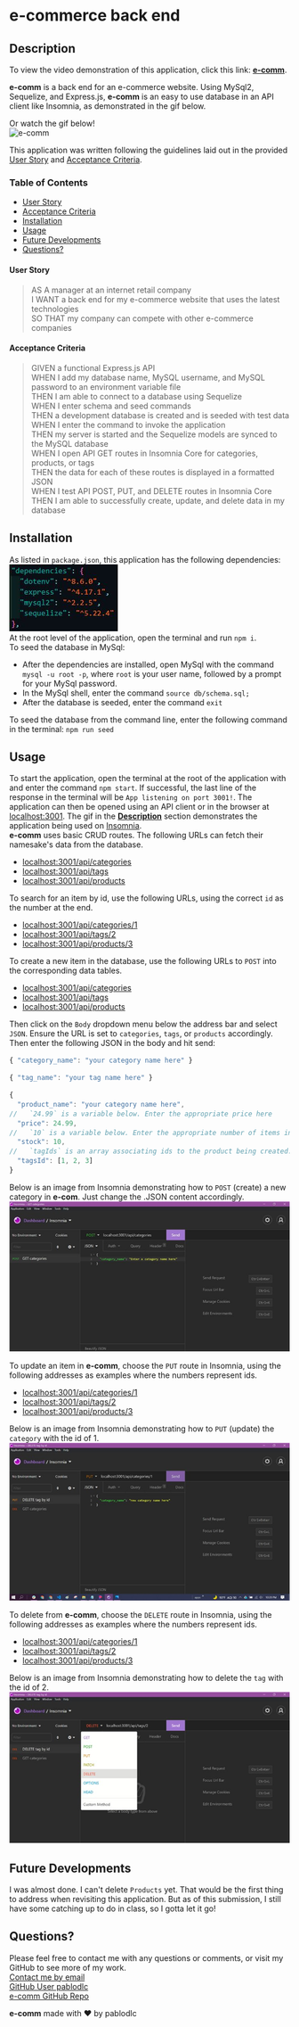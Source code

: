 # e-commerce back end

## Description

To view the video demonstration of this application, click this link: [**e-comm**](https://www.youtube.com/watch?v=Tlsy9G_tXI4).

**e-comm** is a back end for an e-commerce website. Using MySql2, Sequelize, and Express.js, **e-comm** is an easy to use database in an API client like Insomnia, as demonstrated in the gif below.

Or watch the gif below!  
![e-comm](./assets/e-comm.gif)

This application was written following the guidelines laid out in the provided [User Story](#User%20Story) and [Acceptance Criteria](#Acceptance%20Criteria).

### Table of Contents

-   [User Story](#user%20story)
-   [Acceptance Criteria](#acceptance%20criteria)
-   [Installation](#installation)
-   [Usage](#usage)
-   [Future Developments](#future%20developments)
-   [Questions?](#questions)

#### User Story

> AS A manager at an internet retail company  
> I WANT a back end for my e-commerce website that uses the latest technologies  
> SO THAT my company can compete with other e-commerce companies

#### Acceptance Criteria

> GIVEN a functional Express.js API  
> WHEN I add my database name, MySQL username, and MySQL password to an environment variable file  
> THEN I am able to connect to a database using Sequelize  
> WHEN I enter schema and seed commands  
> THEN a development database is created and is seeded with test data  
> WHEN I enter the command to invoke the application  
> THEN my server is started and the Sequelize models are synced to the MySQL database  
> WHEN I open API GET routes in Insomnia Core for categories, products, or tags  
> THEN the data for each of these routes is displayed in a formatted JSON  
> WHEN I test API POST, PUT, and DELETE routes in Insomnia Core  
> THEN I am able to successfully create, update, and delete data in my database

## Installation

As listed in `package.json`, this application has the following dependencies:  
![dependencies](./assets/dependencies.jpg)  
At the root level of the application, open the terminal and run `npm i`.  
To seed the database in MySql:

-   After the dependencies are installed, open MySql with the command `mysql -u root -p`, where `root` is your user name, followed by a prompt for your MySql password.
-   In the MySql shell, enter the command `source db/schema.sql;`
-   After the database is seeded, enter the command `exit`

To seed the database from the command line, enter the following command in the terminal: `npm run seed`

## Usage

To start the application, open the terminal at the root of the application with and enter the command `npm start`. If successful, the last line of the response in the terminal will be `App listening on port 3001!`. The application can then be opened using an API client or in the browser at [localhost:3001](localhost:3001). The gif in the [**Description**](#description) section demonstrates the application being used on [Insomnia](https://insomnia.rest/).  
**e-comm** uses basic CRUD routes. The following URLs can fetch their namesake's data from the database.

-   [localhost:3001/api/categories](localhost:3001/api/categories)
-   [localhost:3001/api/tags](localhost:3001/api/tags)
-   [localhost:3001/api/products](localhost:3001/api/products)

To search for an item by id, use the following URLs, using the correct `id` as the number at the end.

-   [localhost:3001/api/categories/1](localhost:3001/api/categories/1)
-   [localhost:3001/api/tags/2](localhost:3001/api/tags/2)
-   [localhost:3001/api/products/3](localhost:3001/api/products/3)

To create a new item in the database, use the following URLs to `POST` into the corresponding data tables.

-   [localhost:3001/api/categories](localhost:3001/api/categories)
-   [localhost:3001/api/tags](localhost:3001/api/tags)
-   [localhost:3001/api/products](localhost:3001/api/products)

Then click on the `Body` dropdown menu below the address bar and select `JSON`. Ensure the URL is set to `categories`, `tags`, or `products` accordingly. Then enter the following JSON in the body and hit send:

```js
{ "category_name": "your category name here" }
```

```js
{ "tag_name": "your tag name here" }
```

```js
{
  "product_name": "your category name here",
//   `24.99` is a variable below. Enter the appropriate price here
  "price": 24.99,
//   `10` is a variable below. Enter the appropriate number of items in stock here.
  "stock": 10,
//   `tagIds` is an array associating ids to the product being created. Based on our `tag-seeds.js` file, the numbers in `[1, 2, 3]` below would associate the tags `"rock music"`, `"pop music"`, and `"blue"` with these new `tagsId` array items. The reason those three tags are associated to the new product is because 1, 2, and 3 are their ids, respectively.
  "tagsId": [1, 2, 3]
}
```

Below is an image from Insomnia demonstrating how to `POST` (create) a new category in **e-com**. Just change the .JSON content accordingly.  
![post-cat_name](./assets/POST-catName.jpg)

To update an item in **e-comm**, choose the `PUT` route in Insomnia, using the following addresses as examples where the numbers represent ids.

-   [localhost:3001/api/categories/1](localhost:3001/api/categories/1)
-   [localhost:3001/api/tags/2](localhost:3001/api/tags/2)
-   [localhost:3001/api/products/3](localhost:3001/api/products/3)

Below is an image from Insomnia demonstrating how to `PUT` (update) the `category` with the id of 1.  
![update by id](./assets/PUT-cat-by-id.jpg)

To delete from **e-comm**, choose the `DELETE` route in Insomnia, using the following addresses as examples where the numbers represent ids.

-   [localhost:3001/api/categories/1](localhost:3001/api/categories/1)
-   [localhost:3001/api/tags/2](localhost:3001/api/tags/2)
-   [localhost:3001/api/products/3](localhost:3001/api/products/3)

Below is an image from Insomnia demonstrating how to delete the `tag` with the id of 2.  
![delete by id](./assets/DELETE-tag-by-id.jpg)

## Future Developments

I was almost done. I can't delete `Products` yet. That would be the first thing to address when revisiting this application. But as of this submission, I still have some catching up to do in class, so I gotta let it go!

## Questions?

Please feel free to contact me with any questions or comments, or visit my GitHub to see more of my work.  
[Contact me by email](mailto:pablodlc@gmail.com)  
[GitHub User pablodlc](https://github.com/pablodlc)  
[e-comm GitHub Repo](https://github.com/pablodlc/e-comm)

**e-comm** made with ❤️ by pablodlc

